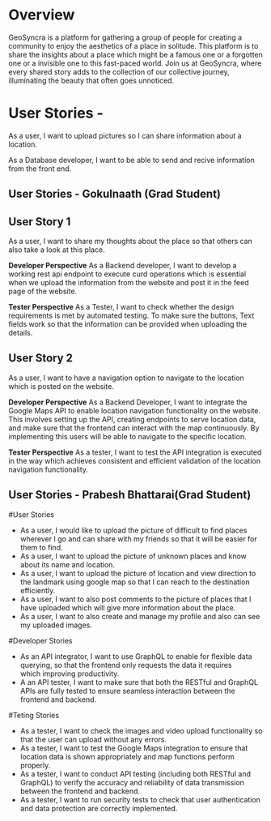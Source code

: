 # Overview
GeoSyncra is a platform for gathering a group of people for creating a community to enjoy the aesthetics of a place in solitude. This platform is to share the insights about a place which might be a famous one or a forgotten one or a invisible one to this fast-paced world. Join us at GeoSyncra, where every shared story adds to the collection of our collective journey, illuminating the beauty that often goes unnoticed.

# User Stories - 

As a user, I want to upload pictures so I can share information about a location.

As a Database developer, I want to be able to send and recive information from the front end.


## User Stories - Gokulnaath (Grad Student)

## User Story 1
As a user, I want to share my thoughts about the place so that others can also take a look at this place.

**Developer Perspective**
As a Backend developer, I want to develop a working rest api endpoint to execute curd operations which is essential when we upload the information from the website and post it in the feed page of the website.

**Tester Perspective** 
As a Tester, I want to check whether the design requirements is met by automated testing. To make sure the buttons, Text fields work so that the information can be provided when uploading the details.

## User Story 2

As a user, I want to have a navigation option to navigate to the location which is posted on the website. 

**Developer Perspective**
As a Backend Developer, I want to integrate the Google Maps API to enable location navigation functionality on the website. This involves setting up the API, creating endpoints to serve location data, and make sure that the frontend can interact with the map continuously. By implementing this users will be able to navigate to the specific location.

**Tester Perspective** 
As a tester, I want to test the API integration is executed in the way which achieves consistent and efficient validation of the location navigation functionality.



## User Stories - Prabesh Bhattarai(Grad Student)

#User Stories
- As a user, I would like to upload the picture of difficult to find places wherever I go and can share with my friends so that it will be easier for them to find.
- As a user, I want to upload the picture of unknown places and know about its name and location.
- As a user, I want to upload the picture of location and view direction to the landmark using google map so that I can reach to the destination efficiently.
- As a user, I want to also post comments to the picture of places that I have uploaded which will give more information about the place.
- As a user, I want to also create and manage my profile and also can see my uploaded images.

#Developer Stories
- As an API integrator,  I want to use GraphQL to enable for flexible data querying, so that the frontend only requests the data it requires which improving productivity.
- A an API tester, I want to make sure that both the RESTful and GraphQL APIs are fully tested to ensure seamless interaction between the frontend and backend.

#Teting Stories
- As a tester, I want to check the images and video upload functionality so that the user can upload without any errors.
- As a tester, I want to test the Google Maps integration to ensure that location data is shown appropriately and map functions perform properly.
- As a tester, I want to conduct API testing (including both RESTful and GraphQL) to verify the accuracy and reliability of data transmission between the frontend and backend.
- As a tester, I want to run security tests to check that user authentication and data protection are correctly implemented.
